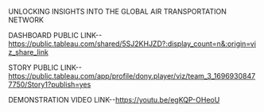 UNLOCKING INSIGHTS INTO THE GLOBAL AIR TRANSPORTATION NETWORK

DASHBOARD PUBLIC LINK--https://public.tableau.com/shared/5SJ2KHJZD?:display_count=n&:origin=viz_share_link

STORY PUBLIC LINK--https://public.tableau.com/app/profile/dony.player/viz/team_3_16969308477750/Story1?publish=yes

DEMONSTRATION VIDEO LINK--https://youtu.be/egKQP-OHeoU
